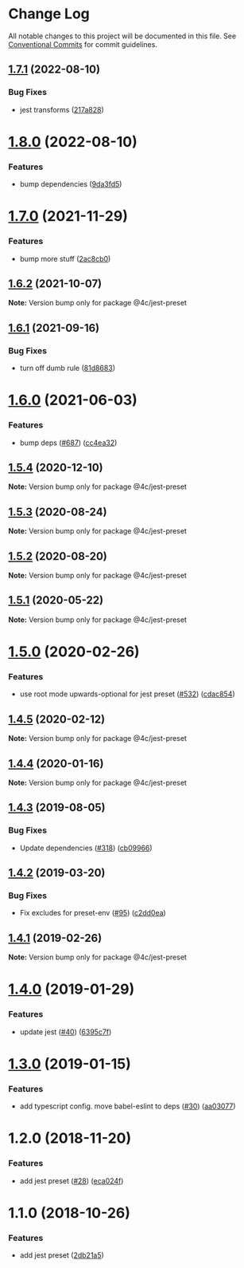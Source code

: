 # Change Log

All notable changes to this project will be documented in this file.
See [Conventional Commits](https://conventionalcommits.org) for commit guidelines.

## [1.7.1](https://github.com/4Catalyzer/javascript/compare/@4c/jest-preset@1.8.0...@4c/jest-preset@1.7.1) (2022-08-10)


### Bug Fixes

* jest transforms ([217a828](https://github.com/4Catalyzer/javascript/commit/217a828e803e2b0ba09c1d8ee40af4911d65404a))





# [1.8.0](https://github.com/4Catalyzer/javascript/compare/@4c/jest-preset@1.7.0...@4c/jest-preset@1.8.0) (2022-08-10)


### Features

* bump dependencies ([9da3fd5](https://github.com/4Catalyzer/javascript/commit/9da3fd57aa743d010e4cd054c934096cd698fc5d))





# [1.7.0](https://github.com/4Catalyzer/javascript/compare/@4c/jest-preset@1.6.2...@4c/jest-preset@1.7.0) (2021-11-29)


### Features

* bump more stuff ([2ac8cb0](https://github.com/4Catalyzer/javascript/commit/2ac8cb09a1316c850c020de502c3c0879391e98f))





## [1.6.2](https://github.com/4Catalyzer/javascript/compare/@4c/jest-preset@1.6.1...@4c/jest-preset@1.6.2) (2021-10-07)

**Note:** Version bump only for package @4c/jest-preset





## [1.6.1](https://github.com/4Catalyzer/javascript/compare/@4c/jest-preset@1.6.0...@4c/jest-preset@1.6.1) (2021-09-16)


### Bug Fixes

* turn off dumb rule ([81d8683](https://github.com/4Catalyzer/javascript/commit/81d8683336235b9bded4a6c3e9d4d27c7e4431b3))





# [1.6.0](https://github.com/4Catalyzer/javascript/compare/@4c/jest-preset@1.5.4...@4c/jest-preset@1.6.0) (2021-06-03)


### Features

* bump deps ([#687](https://github.com/4Catalyzer/javascript/issues/687)) ([cc4ea32](https://github.com/4Catalyzer/javascript/commit/cc4ea327ffeaebc1dfdb2cc7868578e01938a72e))





## [1.5.4](https://github.com/4Catalyzer/javascript/compare/@4c/jest-preset@1.5.3...@4c/jest-preset@1.5.4) (2020-12-10)

**Note:** Version bump only for package @4c/jest-preset





## [1.5.3](https://github.com/4Catalyzer/javascript/compare/@4c/jest-preset@1.5.2...@4c/jest-preset@1.5.3) (2020-08-24)

**Note:** Version bump only for package @4c/jest-preset





## [1.5.2](https://github.com/4Catalyzer/javascript/compare/@4c/jest-preset@1.5.1...@4c/jest-preset@1.5.2) (2020-08-20)

**Note:** Version bump only for package @4c/jest-preset





## [1.5.1](https://github.com/4Catalyzer/javascript/compare/@4c/jest-preset@1.5.0...@4c/jest-preset@1.5.1) (2020-05-22)

**Note:** Version bump only for package @4c/jest-preset





# [1.5.0](https://github.com/4Catalyzer/javascript/compare/@4c/jest-preset@1.4.5...@4c/jest-preset@1.5.0) (2020-02-26)


### Features

* use root mode upwards-optional for jest preset ([#532](https://github.com/4Catalyzer/javascript/issues/532)) ([cdac854](https://github.com/4Catalyzer/javascript/commit/cdac854))





## [1.4.5](https://github.com/4Catalyzer/javascript/compare/@4c/jest-preset@1.4.4...@4c/jest-preset@1.4.5) (2020-02-12)

**Note:** Version bump only for package @4c/jest-preset





## [1.4.4](https://github.com/4Catalyzer/jest-preset/compare/@4c/jest-preset@1.4.3...@4c/jest-preset@1.4.4) (2020-01-16)

**Note:** Version bump only for package @4c/jest-preset





## [1.4.3](https://github.com/4Catalyzer/jest-preset/compare/@4c/jest-preset@1.4.2...@4c/jest-preset@1.4.3) (2019-08-05)


### Bug Fixes

* Update dependencies ([#318](https://github.com/4Catalyzer/jest-preset/issues/318)) ([cb09966](https://github.com/4Catalyzer/jest-preset/commit/cb09966))





## [1.4.2](https://github.com/4Catalyzer/jest-preset/compare/@4c/jest-preset@1.4.1...@4c/jest-preset@1.4.2) (2019-03-20)


### Bug Fixes

* Fix excludes for preset-env ([#95](https://github.com/4Catalyzer/jest-preset/issues/95)) ([c2dd0ea](https://github.com/4Catalyzer/jest-preset/commit/c2dd0ea))





## [1.4.1](https://github.com/4Catalyzer/jest-preset/compare/@4c/jest-preset@1.4.0...@4c/jest-preset@1.4.1) (2019-02-26)

**Note:** Version bump only for package @4c/jest-preset





# [1.4.0](https://github.com/4Catalyzer/jest-preset/compare/@4c/jest-preset@1.3.0...@4c/jest-preset@1.4.0) (2019-01-29)


### Features

* update jest ([#40](https://github.com/4Catalyzer/jest-preset/issues/40)) ([6395c7f](https://github.com/4Catalyzer/jest-preset/commit/6395c7f))





# [1.3.0](https://github.com/4Catalyzer/jest-preset/compare/@4c/jest-preset@1.2.0...@4c/jest-preset@1.3.0) (2019-01-15)


### Features

* add typescript config. move babel-eslint to deps ([#30](https://github.com/4Catalyzer/jest-preset/issues/30)) ([aa03077](https://github.com/4Catalyzer/jest-preset/commit/aa03077))





# 1.2.0 (2018-11-20)


### Features

* add jest preset ([#28](https://github.com/4Catalyzer/jest-preset/issues/28)) ([eca024f](https://github.com/4Catalyzer/jest-preset/commit/eca024f))





# 1.1.0 (2018-10-26)


### Features

* add jest preset ([2db21a5](https://github.com/4Catalyzer/jest-preset/commit/2db21a5))
